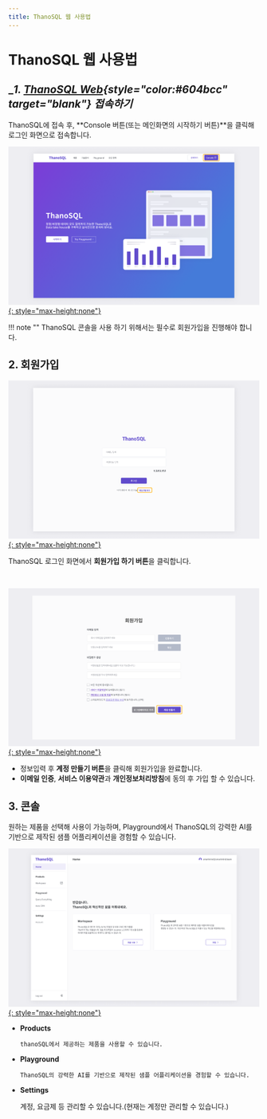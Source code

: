 ```yaml
---
title: ThanoSQL 웹 사용법
---
```


# __ThanoSQL 웹 사용법__

## __1. [ThanoSQL Web](https://www.thanosql.ai/){style="color:#604bcc" target="_blank"} 접속하기__

ThanoSQL에 접속 후, **Console 버튼(또는 메인화면의 시작하기 버튼)**을 클릭해 로그인 화면으로 접속합니다.

[![IMAGE](../img/getting_started/img1.png){: style="max-height:none"}](../img/getting_started/img1.png)

!!! note ""
      ThanoSQL 콘솔을 사용 하기 위해서는 필수로 회원가입을 진행해야 합니다.


## __2. 회원가입__

[![IMAGE](../img/getting_started/img2_0.png){: style="max-height:none"}](../img/getting_started/img2_0.png)

ThanoSQL 로그인 화면에서 **회원가입 하기 버튼**을 클릭합니다.

<br>

[![IMAGE](../img/getting_started/img2_1.png){: style="max-height:none"}](../img/getting_started/img2_1.png)

- 정보입력 후 **계정 만들기 버튼**을 클릭해 회원가입을 완료합니다.
- **이메일 인증**, **서비스 이용약관**과 **개인정보처리방침**에 동의 후 가입 할 수 있습니다.


## __3. 콘솔__

원하는 제품을 선택해 사용이 가능하며, Playground에서 ThanoSQL의 강력한 AI를 기반으로 제작된 샘플 어플리케이션을 경험할 수 있습니다.

[![IMAGE](../img/getting_started/img2_2.png){: style="max-height:none"}](../img/getting_started/img2_2.png)

- **Products**
      
      thanoSQL에서 제공하는 제품을 사용할 수 있습니다. 


- **Playground**
      
      ThanoSQL의 강력한 AI를 기반으로 제작된 샘플 어플리케이션을 경험할 수 있습니다.


 - **Settings**
      
      계정, 요금제 등 관리할 수 있습니다.(현재는 계정만 관리할 수 있습니다.)        